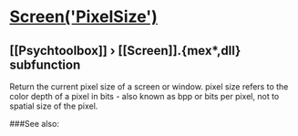# [Screen('PixelSize')](Screen-PixelSize) 
## [[Psychtoolbox]] &#8250; [[Screen]].{mex*,dll} subfunction


Return the current pixel size of a screen or window. pixel size refers to the  
color depth of a pixel in bits - also known as bpp or bits per pixel, not to  
spatial size of the pixel.   


###See also:

